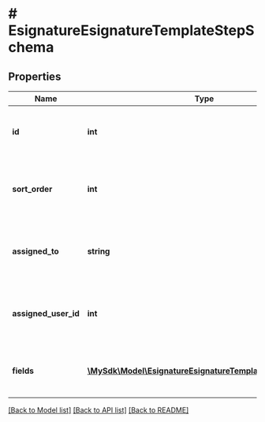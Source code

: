 # # EsignatureEsignatureTemplateStepSchema

## Properties

Name | Type | Description | Notes
------------ | ------------- | ------------- | -------------
**id** | **int** | Unique identifier for the template step. | [optional]
**sort_order** | **int** | Order in which the step appears in the template. | [optional]
**assigned_to** | **string** | Name or role of the person to whom the step is assigned. | [optional]
**assigned_user_id** | **int** | Identifier for the user to whom the step is assigned, if applicable. | [optional]
**fields** | [**\MySdk\Model\EsignatureEsignatureTemplateFieldSchema[]**](EsignatureEsignatureTemplateFieldSchema.md) | List of fields associated with this step, if any. | [optional]

[[Back to Model list]](../../README.md#models) [[Back to API list]](../../README.md#endpoints) [[Back to README]](../../README.md)
